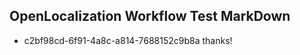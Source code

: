 ## OpenLocalization Workflow Test MarkDown
* c2bf98cd-6f91-4a8c-a814-7688152c9b8a thanks!

<!--HONumber=Sep16_HO1-->


